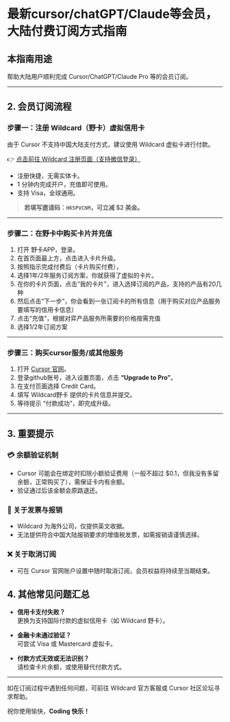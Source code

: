 # 最新cursor/chatGPT/Claude等会员，大陆付费订阅方式指南

## 本指南用途

帮助大陆用户顺利完成 Cursor/ChatGPT/Claude Pro 等的会员订阅。

---

## 2. 会员订阅流程

### 步骤一：注册 Wildcard（野卡）虚拟信用卡

由于 Cursor 不支持中国大陆支付方式，建议使用 Wildcard 虚拟卡进行付款。

👉 [点击前往 Wildcard 注册页面（支持微信登录）](https://yeka.ai/i/HK5PVCNM)

- 注册快捷，无需实体卡。
- 1 分钟内完成开户，充值即可使用。
- 支持 Visa，全球通用。

> **若填写邀请码：`HK5PVCNM`，可立减 $2 美金。**

---

### 步骤二：在野卡中购买卡片并充值

1. 打开 野卡APP，登录。
2. 在首页面最上方，点击进入卡片升级。
3. 按照指示完成付费后（卡片购买付费），
4. 选择1年/2年服务订阅方案，你就获得了虚拟的卡片。
5. 在你的卡片页面，点击“我的卡片”，进入选择订阅的产品，支持的产品有20几种
6. 然后点击“下一步”，你会看到一张订阅卡的所有信息（用于购买对应产品服务要填写的信用卡信息）
7. 点击“充值”，根据对弈产品服务所需要的价格按需充值
8. 选择1/2年订阅方案

---

### 步骤三：购买cursor服务/或其他服务

1. 打开 [Cursor 官网](https://www.cursor.sh/)。
2. 登录github账号，进入设置页面，点击 **“Upgrade to Pro”**。
3. 在支付页面选择 Credit Card。
4. 填写 Wildcard野卡 提供的卡片信息并提交。
5. 等待提示 “付款成功”，即完成升级。

---

## 3. 重要提示

### 💳 余额验证机制

- Cursor 可能会在绑定时扣除小额验证费用（一般不超过 $0.1，但我没有多留余额，正常购买了），需保证卡内有余额。
- 验证通过后该金额会原路退还。

### 🧾 关于发票与报销

- Wildcard 为海外公司，仅提供英文收据。
- 无法提供符合中国大陆报销要求的增值税发票，如需报销请谨慎选择。

### ❌ 关于取消订阅

- 可在 Cursor 官网账户设置中随时取消订阅，会员权益将持续至当期结束。

## 4. 其他常见问题汇总

- **信用卡支付失败？**  
  更换为支持国际付款的虚拟信用卡（如 Wildcard 野卡）。

- **金融卡未通过验证？**  
  可尝试 Visa 或 Mastercard 虚拟卡。

- **付款方式无效或无法识别？**  
  请检查卡片余额，或使用替代付款方式。

---

如在订阅过程中遇到任何问题，可前往 Wildcard 官方客服或 Cursor 社区论坛寻求帮助。

祝你使用愉快，**Coding 快乐！**
